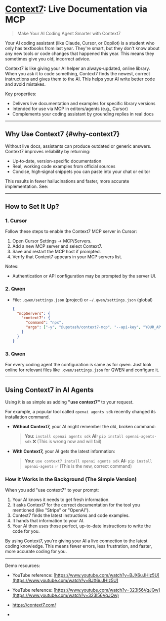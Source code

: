 # [Context7](https://context7.com/): Live Documentation via MCP

> Make Your AI Coding Agent Smarter with Context7

Your AI coding assistant (like Claude, Cursor, or Copilot) is a student who only has textbooks from last year. They're smart, but they don't know about any new tools or code changes that happened this year. This means they sometimes give you old, incorrect advice.

Context7 is like giving your AI helper an always-updated, online library. When you ask it to code something, Context7 finds the newest, correct instructions and gives them to the AI. This helps your AI write better code and avoid mistakes.

Key properties:
- Delivers live documentation and examples for specific library versions
- Intended for use via MCP in editors/agents (e.g., Cursor)
- Complements your coding assistant by grounding replies in real docs

---

## Why Use Context7 {#why-context7}

Without live docs, assistants can produce outdated or generic answers. Context7 improves reliability by returning:
- Up‑to‑date, version‑specific documentation
- Real, working code examples from official sources
- Concise, high‑signal snippets you can paste into your chat or editor

This results in fewer hallucinations and faster, more accurate implementation. See: 

---

## How to Set It Up?

### 1. Cursor 
Follow these steps to enable the Context7 MCP server in Cursor:
1. Open Cursor Settings → MCP/Servers.
2. Add a new MCP server and select Context7.
3. Save and restart the MCP host if prompted.
4. Verify that Context7 appears in your MCP servers list.

Notes:
- Authentication or API configuration may be prompted by the server UI.

### 2. Qwen
- File: `.qwen/settings.json` (project) or `~/.qwen/settings.json` (global)

  ```json
  {
    "mcpServers": {
      "context7": {
        "command": "npx",
        "args": ["-y", "@upstash/context7-mcp", "--api-key", "YOUR_API_KEY"]
      }
    }
  }
  ```

### 3. Qwen

For every coding agent the configuration is same as for qwen. Just look online for relevant files like `.qwen/settings.json` for QWEN and configure it.

---

## Using Context7 in AI Agents

Using it is as simple as adding **"use context7"** to your request.

For example, a popular tool called `openai agents sdk` recently changed its installation command.

*   **Without Context7,** your AI might remember the old, broken command:
    > **You:** `install openai agents sdk`
    > **AI:** `pip install openai-agents-sdk` ❌ (This is wrong now and will fail)

*   **With Context7,** your AI gets the latest information:
    > **You:** `use context7 install openai agents sdk`
    > **AI:** `pip install openai-agents` ✅ (This is the new, correct command)

### How It Works in the Background (The Simple Version)

When you add "use context7" to your prompt:

1.  Your AI knows it needs to get fresh information.
2.  It asks Context7 for the correct documentation for the tool you mentioned (like "Stripe" or "OpenAI").
3.  Context7 finds the latest instructions and code examples.
4.  It hands that information to your AI.
5.  Your AI then uses those perfect, up-to-date instructions to write the code for you.

By using Context7, you're giving your AI a live connection to the latest coding knowledge. This means fewer errors, less frustration, and faster, more accurate coding for you.

-----

Demo resources:
- YouTube reference: [https://www.youtube.com/watch?v=BJX6uJHIz5U](https://www.youtube.com/watch?v=BJX6uJHIz5U)
- YouTube reference: [https://www.youtube.com/watch?v=323l56VqJQw](https://www.youtube.com/watch?v=323l56VqJQw)

- https://context7.com/
- 